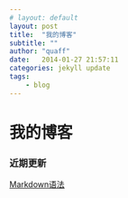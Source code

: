 ```yaml
---
# layout: default
layout: post
title:  "我的博客"
subtitle: ""
author: "quaff"
date:   2014-01-27 21:57:11
categories: jekyll update
tags:
    - blog
---
```


# 我的博客

### 近期更新
[Markdown语法](/语言类/标记类语言/Markdown/)
